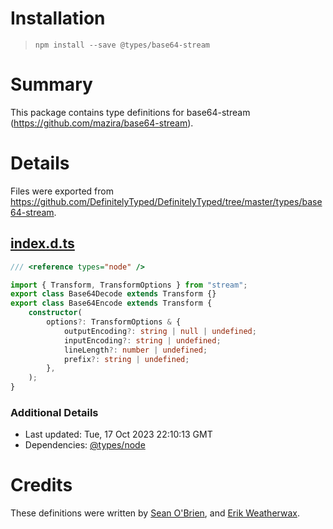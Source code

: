 # Installation
> `npm install --save @types/base64-stream`

# Summary
This package contains type definitions for base64-stream (https://github.com/mazira/base64-stream).

# Details
Files were exported from https://github.com/DefinitelyTyped/DefinitelyTyped/tree/master/types/base64-stream.
## [index.d.ts](https://github.com/DefinitelyTyped/DefinitelyTyped/tree/master/types/base64-stream/index.d.ts)
````ts
/// <reference types="node" />

import { Transform, TransformOptions } from "stream";
export class Base64Decode extends Transform {}
export class Base64Encode extends Transform {
    constructor(
        options?: TransformOptions & {
            outputEncoding?: string | null | undefined;
            inputEncoding?: string | undefined;
            lineLength?: number | undefined;
            prefix?: string | undefined;
        },
    );
}

````

### Additional Details
 * Last updated: Tue, 17 Oct 2023 22:10:13 GMT
 * Dependencies: [@types/node](https://npmjs.com/package/@types/node)

# Credits
These definitions were written by [Sean O'Brien](https://github.com/s73obrien), and [Erik Weatherwax](https://github.com/erikjwaxx).
